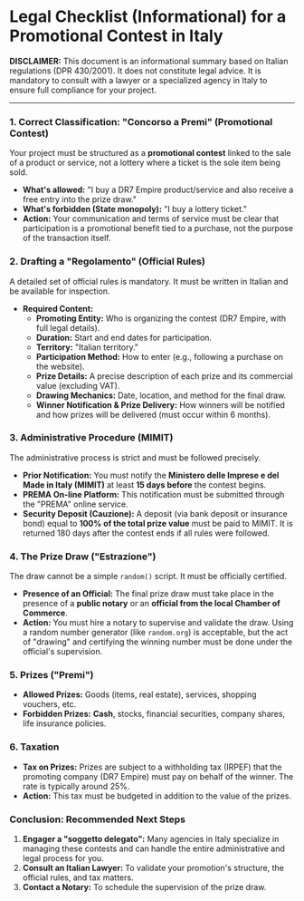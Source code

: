 # Legal Checklist (Informational) for a Promotional Contest in Italy

**DISCLAIMER:** This document is an informational summary based on Italian regulations (DPR 430/2001). It does not constitute legal advice. It is mandatory to consult with a lawyer or a specialized agency in Italy to ensure full compliance for your project.

---

### 1. Correct Classification: "Concorso a Premi" (Promotional Contest)

Your project must be structured as a **promotional contest** linked to the sale of a product or service, not a lottery where a ticket is the sole item being sold.

- **What's allowed:** "I buy a DR7 Empire product/service and also receive a free entry into the prize draw."
- **What's forbidden (State monopoly):** "I buy a lottery ticket."
- **Action:** Your communication and terms of service must be clear that participation is a promotional benefit tied to a purchase, not the purpose of the transaction itself.

### 2. Drafting a "Regolamento" (Official Rules)

A detailed set of official rules is mandatory. It must be written in Italian and be available for inspection.

- **Required Content:**
    - **Promoting Entity:** Who is organizing the contest (DR7 Empire, with full legal details).
    - **Duration:** Start and end dates for participation.
    - **Territory:** "Italian territory."
    - **Participation Method:** How to enter (e.g., following a purchase on the website).
    - **Prize Details:** A precise description of each prize and its commercial value (excluding VAT).
    - **Drawing Mechanics:** Date, location, and method for the final draw.
    - **Winner Notification & Prize Delivery:** How winners will be notified and how prizes will be delivered (must occur within 6 months).

### 3. Administrative Procedure (MIMIT)

The administrative process is strict and must be followed precisely.

- **Prior Notification:** You must notify the **Ministero delle Imprese e del Made in Italy (MIMIT)** at least **15 days before** the contest begins.
- **PREMA On-line Platform:** This notification must be submitted through the "PREMA" online service.
- **Security Deposit (Cauzione):** A deposit (via bank deposit or insurance bond) equal to **100% of the total prize value** must be paid to MIMIT. It is returned 180 days after the contest ends if all rules were followed.

### 4. The Prize Draw ("Estrazione")

The draw cannot be a simple `random()` script. It must be officially certified.

- **Presence of an Official:** The final prize draw must take place in the presence of a **public notary** or an **official from the local Chamber of Commerce**.
- **Action:** You must hire a notary to supervise and validate the draw. Using a random number generator (like `random.org`) is acceptable, but the act of "drawing" and certifying the winning number must be done under the official's supervision.

### 5. Prizes ("Premi")

- **Allowed Prizes:** Goods (items, real estate), services, shopping vouchers, etc.
- **Forbidden Prizes:** **Cash**, stocks, financial securities, company shares, life insurance policies.

### 6. Taxation

- **Tax on Prizes:** Prizes are subject to a withholding tax (IRPEF) that the promoting company (DR7 Empire) must pay on behalf of the winner. The rate is typically around 25%.
- **Action:** This tax must be budgeted in addition to the value of the prizes.

### Conclusion: Recommended Next Steps

1.  **Engager a "soggetto delegato":** Many agencies in Italy specialize in managing these contests and can handle the entire administrative and legal process for you.
2.  **Consult an Italian Lawyer:** To validate your promotion's structure, the official rules, and tax matters.
3.  **Contact a Notary:** To schedule the supervision of the prize draw.